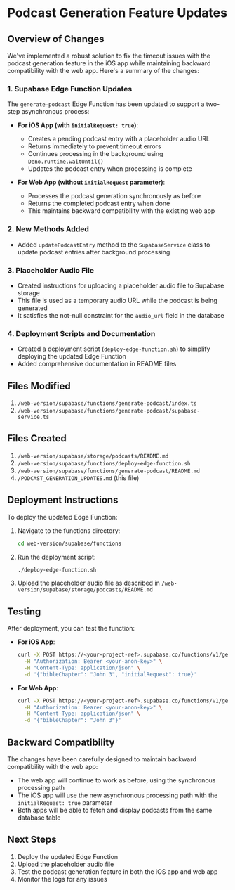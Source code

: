 # Podcast Generation Feature Updates

## Overview of Changes

We've implemented a robust solution to fix the timeout issues with the podcast generation feature in the iOS app while maintaining backward compatibility with the web app. Here's a summary of the changes:

### 1. Supabase Edge Function Updates

The `generate-podcast` Edge Function has been updated to support a two-step asynchronous process:

- **For iOS App (with `initialRequest: true`)**:
  - Creates a pending podcast entry with a placeholder audio URL
  - Returns immediately to prevent timeout errors
  - Continues processing in the background using `Deno.runtime.waitUntil()`
  - Updates the podcast entry when processing is complete

- **For Web App (without `initialRequest` parameter)**:
  - Processes the podcast generation synchronously as before
  - Returns the completed podcast entry when done
  - This maintains backward compatibility with the existing web app

### 2. New Methods Added

- Added `updatePodcastEntry` method to the `SupabaseService` class to update podcast entries after background processing

### 3. Placeholder Audio File

- Created instructions for uploading a placeholder audio file to Supabase storage
- This file is used as a temporary audio URL while the podcast is being generated
- It satisfies the not-null constraint for the `audio_url` field in the database

### 4. Deployment Scripts and Documentation

- Created a deployment script (`deploy-edge-function.sh`) to simplify deploying the updated Edge Function
- Added comprehensive documentation in README files

## Files Modified

1. `/web-version/supabase/functions/generate-podcast/index.ts`
2. `/web-version/supabase/functions/generate-podcast/supabase-service.ts`

## Files Created

1. `/web-version/supabase/storage/podcasts/README.md`
2. `/web-version/supabase/functions/deploy-edge-function.sh`
3. `/web-version/supabase/functions/generate-podcast/README.md`
4. `/PODCAST_GENERATION_UPDATES.md` (this file)

## Deployment Instructions

To deploy the updated Edge Function:

1. Navigate to the functions directory:
   ```bash
   cd web-version/supabase/functions
   ```

2. Run the deployment script:
   ```bash
   ./deploy-edge-function.sh
   ```

3. Upload the placeholder audio file as described in `/web-version/supabase/storage/podcasts/README.md`

## Testing

After deployment, you can test the function:

- **For iOS App**:
  ```bash
  curl -X POST https://<your-project-ref>.supabase.co/functions/v1/generate-podcast \
    -H "Authorization: Bearer <your-anon-key>" \
    -H "Content-Type: application/json" \
    -d '{"bibleChapter": "John 3", "initialRequest": true}'
  ```

- **For Web App**:
  ```bash
  curl -X POST https://<your-project-ref>.supabase.co/functions/v1/generate-podcast \
    -H "Authorization: Bearer <your-anon-key>" \
    -H "Content-Type: application/json" \
    -d '{"bibleChapter": "John 3"}'
  ```

## Backward Compatibility

The changes have been carefully designed to maintain backward compatibility with the web app:

- The web app will continue to work as before, using the synchronous processing path
- The iOS app will use the new asynchronous processing path with the `initialRequest: true` parameter
- Both apps will be able to fetch and display podcasts from the same database table

## Next Steps

1. Deploy the updated Edge Function
2. Upload the placeholder audio file
3. Test the podcast generation feature in both the iOS app and web app
4. Monitor the logs for any issues 